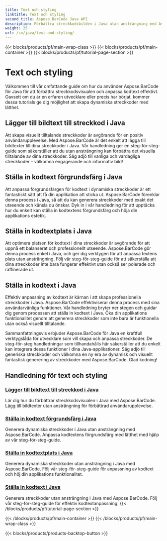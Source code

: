 ```yaml
---
title: Text och styling
linktitle: Text och styling
second_title: Aspose.BarCode Java API
description: Förbättra streckkodsbilden i Java utan ansträngning med Aspose.BarCode. Lär dig att lägga till bildtexter för förbättrad användarupplevelse. Anpassa kodtext i dynamiska streckkoder.
weight: 25
url: /sv/java/text-and-styling/
---
```


{{< blocks/products/pf/main-wrap-class >}}
{{< blocks/products/pf/main-container >}}
{{< blocks/products/pf/tutorial-page-section >}}

# Text och styling


Välkommen till vår omfattande guide om hur du använder Aspose.BarCode för Java för att förbättra streckkodsvisualen och anpassa kodtext effektivt. Oavsett om du är en erfaren utvecklare eller precis har börjat, kommer dessa tutorials ge dig möjlighet att skapa dynamiska streckkoder med lätthet.

## Lägger till bildtext till streckkod i Java

Att skapa visuellt tilltalande streckkoder är avgörande för en positiv användarupplevelse. Med Aspose.BarCode är det enkelt att lägga till bildtexter till dina streckkoder i Java. Vår handledning ger en steg-för-steg-guide som säkerställer att du utan ansträngning kan förbättra det visuella tilltalande av dina streckkoder. Säg adjö till vanliga och vardagliga streckkoder – välkomna engagerande och informativ bild!

## Ställa in kodtext förgrundsfärg i Java

Att anpassa förgrundsfärgen för kodtext i dynamiska streckkoder är ett fantastiskt sätt att få din applikation att sticka ut. Aspose.BarCode förenklar denna process i Java, så att du kan generera streckkoder med exakt det utseende och känsla du önskar. Dyk in i vår handledning för att upptäcka hur du enkelt kan ställa in kodtextens förgrundsfärg och höja din applikations estetik.

## Ställa in kodtextplats i Java

Att optimera platsen för kodtext i dina streckkoder är avgörande för att uppnå ett balanserat och professionellt utseende. Aspose.BarCode gör denna process enkel i Java, och ger dig verktygen för att anpassa textens plats utan ansträngning. Följ vår steg-för-steg-guide för att säkerställa att dina streckkoder inte bara fungerar effektivt utan också ser polerade och raffinerade ut.

## Ställa in kodtext i Java

Effektiv anpassning av kodtext är kärnan i att skapa professionella streckkoder i Java. Aspose.BarCode effektiviserar denna process med sina användarvänliga funktioner. Vår handledning bryter ner stegen och guidar dig genom processen att ställa in kodtext i Java. Öka din applikations funktionalitet genom att generera streckkoder som inte bara är funktionella utan också visuellt tilltalande.

Sammanfattningsvis erbjuder Aspose.BarCode för Java en kraftfull verktygslåda för utvecklare som vill skapa och anpassa streckkoder. De steg-för-steg handledningar som tillhandahålls här säkerställer att du enkelt kan integrera dessa funktioner i dina Java-applikationer. Säg adjö till generiska streckkoder och välkomna en ny era av dynamisk och visuellt fantastisk generering av streckkoder med Aspose.BarCode. Glad kodning!

## Handledning för text och styling
### [Lägger till bildtext till streckkod i Java](./adding-caption-barcode/)
Lär dig hur du förbättrar streckkodsvisualen i Java med Aspose.BarCode. Lägg till bildtexter utan ansträngning för förbättrad användarupplevelse.
### [Ställa in kodtext förgrundsfärg i Java](./setting-code-text-foreground-color/)
Generera dynamiska streckkoder i Java utan ansträngning med Aspose.BarCode. Anpassa kodtextens förgrundsfärg med lätthet med hjälp av vår steg-för-steg-guide.
### [Ställa in kodtextplats i Java](./setting-code-text-location/)
Generera dynamiska streckkoder utan ansträngning i Java med Aspose.BarCode. Följ vår steg-för-steg-guide för anpassning av kodtext och höj din applikations funktionalitet.
### [Ställa in kodtext i Java](./setting-code-text/)
Generera streckkoder utan ansträngning i Java med Aspose.BarCode. Följ vår steg-för-steg-guide för effektiv kodtextanpassning.
{{< /blocks/products/pf/tutorial-page-section >}}

{{< /blocks/products/pf/main-container >}}
{{< /blocks/products/pf/main-wrap-class >}}

{{< blocks/products/products-backtop-button >}}
